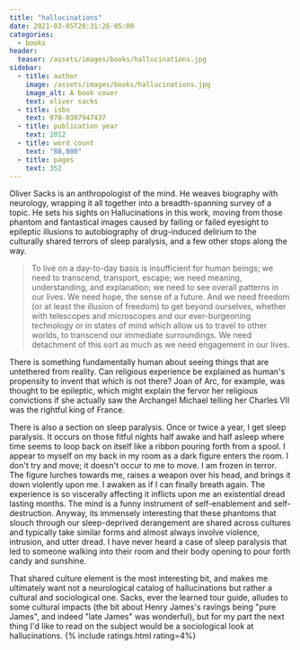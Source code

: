 ```yaml
---
title: "hallucinations"
date: 2021-03-05T20:31:26-05:00
categories:
  - books
header:
  teaser: /assets/images/books/hallucinations.jpg
sidebar:
  - title: author
    image: /assets/images/books/hallucinations.jpg
    image_alt: A book cover
    text: oliver sacks
  - title: isbn
    text: 978-0307947437
  - title: publication year
    text: 2012
  - title: word count
    text: "88,000"
  - title: pages
    text: 352
---
```

Oliver Sacks is an anthropologist of the mind. He weaves biography with neurology, wrapping it all together into a breadth-spanning survey of a topic. He sets his sights on Hallucinations in this work, moving from those phantom and fantastical images caused by failing or failed eyesight to epileptic illusions to autobiography of drug-induced delirium to the culturally shared terrors of sleep paralysis, and a few other stops along the way.

> To live on a day-to-day basis is insufficient for human beings; we need to transcend, transport, escape; we need meaning, understanding, and explanation; we need to see overall patterns in our lives. We need hope, the sense of a future. And we need freedom (or at least the illusion of freedom) to get beyond ourselves, whether with telescopes and microscopes and our ever-burgeoning technology or in states of mind which allow us to travel to other worlds, to transcend our immediate surroundings. We need detachment of this sort as much as we need engagement in our lives.

There is something fundamentally human about seeing things that are untethered from reality. Can religious experience be explained as human's propensity to invent that which is not there? Joan of Arc, for example, was thought to be epileptic, which might explain the fervor her religious convictions if she actually saw the Archangel Michael telling her Charles VII was the rightful king of France.

There is also a section on sleep paralysis. Once or twice a year, I get sleep paralysis. It occurs on those fitful nights half awake and half asleep where time seems to loop back on itself like a ribbon pouring forth from a spool. I appear to myself on my back in my room as a dark figure enters the room. I don't try and move; it doesn't occur to me to move. I am frozen in terror. The figure lurches towards me, raises a weapon over his head, and brings it down violently upon me. I awaken as if I can finally breath again. The experience is so viscerally affecting it inflicts upon me an existential dread lasting months. The mind is a funny instrument of self-enablement and self-destruction. Anyway, its immensely interesting that these phantoms that slouch through our sleep-deprived derangement are shared across cultures and typically take similar forms and almost always involve violence, intrusion, and utter dread. I have never heard a case of sleep paralysis that led to someone walking into their room and their body opening to pour forth candy and sunshine.

That shared culture element is the most interesting bit, and makes me ultimately want not a neurological catalog of hallucinations but rather a cultural and sociological one. Sacks, ever the learned tour guide, alludes to some cultural impacts (the bit about Henry James's ravings being "pure James", and indeed "late James" was wonderful), but for my part the next thing I'd like to read on the subject would be a sociological look at hallucinations.
{% include ratings.html rating=4%}